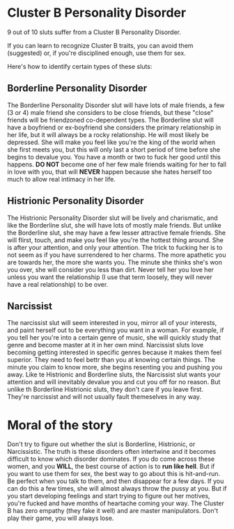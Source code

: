 Cluster B Personality Disorder
==============================
9 out of 10 sluts suffer from a Cluster B Personality Disorder.

If you can learn to recognize Cluster B traits, you can avoid them (suggested)
or, if you're disciplined enough, use them for sex.

Here's how to identify certain types of these sluts:

Borderline Personality Disorder
-------------------------------
The Borderline Personality Disorder slut will have lots of male friends, a few
(3 or 4) male friend she considers to be close friends, but these "close"
friends will be friendzoned co-dependent types. The Borderline slut will have a
boyfriend or ex-boyfriend she considers the primary relationship in her life,
but it will always be a rocky relationship.  He will most likely be depressed.
She will make you feel like you're the king of the world when she first meets
you, but this will only last a short period of time before she begins to
devalue you.  You have a month or two to fuck her good until this happens. **DO
NOT** become one of her few male friends waiting for her to fall in love with
you, that will **NEVER** happen because she hates herself too much to allow
real intimacy in her life.

Histrionic Personality Disorder
-------------------------------
The Histrionic Personality Disorder slut will be lively and charismatic, and
like the Borderline slut, she will have lots of mostly male friends. But unlike
the Borderline slut, she may have a few lesser attractive female friends. She
will flirst, touch, and make you feel like you're the hottest thing around. She
is after your attention, and only your attention. The trick to fucking her is
to not seem as if you have surrendered to her charms.  The more apathetic you
are towards her, the more she wants you. The minute she thinks she's won you
over, she will consider you less than dirt. Never tell her you love her unless
you want the relationship (I use that term loosely, they will never have a real
relationship) to be over.

Narcissist
----------
The narcissist slut will seem interested in you, mirror all of your interests,
and paint herself out to be everything you want in a woman. For example, if you
tell her you're into a certain genre of music, she will quickly study that
genre and become master at it in her own mind. Narcissist sluts love becoming
getting interested in specific genres because it makes them feel superior. They
need to feel bettr than you at knowing certain things. The minute you claim to
know more, she begins resenting you and pushing you away. Like te Histrionic
and Borderline sluts, the Narcissist slut wants your attention and will
inevitably devalue you and cut you off for no reason. But unlike th Borderline
Histrionic sluts, they don't care if you leave first. They're narcissist and
will not usually fault themeselves in any way.

Moral of the story
==================
Don't try to figure out whether the slut is Borderline, Histrionic, or
Narcissistic. The truth is these disorders often intertwine and it becomes
difficult to know which disorder dominates. If you do come across these women,
and you **WILL**, the best course of action is to **run like hell**. But if you
want to use them for sex, the best way to go about this is hit-and-run. Be
perfect when you talk to them, and then disappear for a few days. If you can do
this a few times, she will almost always throw the pussy at you. But if you
start developing feelings and start trying to figure out her motives, you're
fucked and have months of heartache coming your way. The Cluster B has zero
empathy (they fake it well) and are master manipulators. Don't play their game,
you will always lose.
